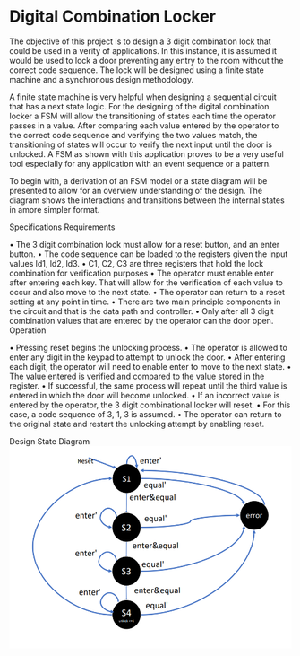 # Digital Combination Locker
The objective of this project is to design a 3 digit combination lock that could be used in a verity of applications. In this instance, it is assumed it would be used to lock a door preventing any entry to the room without the correct code sequence. The lock will be designed using a finite state machine and a synchronous design methodology.  

A finite state machine is very helpful when designing a sequential circuit that has a next state logic. For the designing of the digital combination locker a FSM will allow the transitioning of states each time the operator passes in a value. After comparing each value entered by the operator to the correct code sequence and verifying the two values match, the transitioning of states will occur to verify the next input until the door is unlocked.  A FSM as shown with this application proves to be a very useful tool especially for any application with an event sequence or a pattern. 

To begin with, a derivation of an FSM model or a state diagram will be presented to allow for an overview understanding of the design. The diagram shows the interactions and transitions between the internal states in amore simpler format. 

Specifications
Requirements

•	The 3 digit combination lock must allow for a reset button, and an enter button.
•	The code sequence can be loaded to the registers given the input values ld1, ld2, ld3. 
•	C1, C2, C3 are three registers that hold the lock combination for verification purposes
•	The operator must enable enter after entering each key. That will allow for the verification of each value to occur and also move to the next state. 
•	The operator can return to a reset setting at any point in time.
•	There are two main principle components in the circuit and that is the data path and controller. 
•	Only after all 3 digit combination values that are entered by the operator can the door open.  
Operation

•	Pressing reset begins the unlocking process.
•	The operator is allowed to enter any digit in the keypad to attempt to unlock the door. 
•	After entering each digit, the operator will need to enable enter to move to the next state. 
•	The value entered is verified and compared to the value stored in the register.
•	If successful, the same process will repeat until the third value is entered in which the door will become unlocked. 
•	If an incorrect value is entered by the operator, the 3 digit combinational locker will reset. 
•	For this case, a code sequence of 3, 1, 3 is assumed. 
•	The operator can return to the original state and restart the unlocking attempt by enabling reset. 

Design 
State Diagram
![](images/fsm.png)

